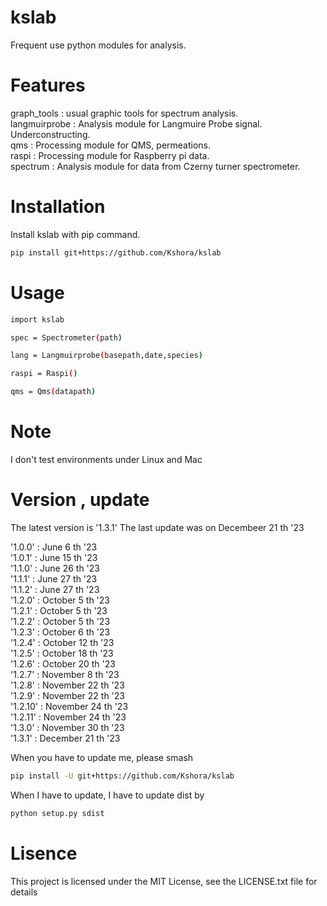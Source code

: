 # kslab
Frequent use python modules for analysis.

# Features
graph_tools : usual graphic tools for spectrum analysis.<br>
langmuirprobe : Analysis module for Langmuire Probe signal. Underconstructing.<br>
qms : Processing module for QMS, permeations.<br>
raspi : Processing module for Raspberry pi data.<br>
spectrum : Analysis module for data from Czerny turner spectrometer.<br>

# Installation
Install kslab with pip command.
```bash
pip install git+https://github.com/Kshora/kslab
```

# Usage
```bash
import kslab

spec = Spectrometer(path)

lang = Langmuirprobe(basepath,date,species)

raspi = Raspi()

qms = Qms(datapath)
```

# Note 
I don't test environments under Linux and Mac

# Version , update
The latest version is '1.3.1'
The last update was on Decembeer 21 th '23

'1.0.0' : June 6 th '23<br>
'1.0.1' : June 15 th '23<br>
'1.1.0' : June 26 th '23<br>
'1.1.1' : June 27 th '23<br>
'1.1.2' : June 27 th '23<br>
'1.2.0' : October 5 th '23<br>
'1.2.1' : October 5 th '23<br>
'1.2.2' : October 5 th '23<br>
'1.2.3' : October 6 th '23<br>
'1.2.4' : October 12 th '23<br>
'1.2.5' : October 18 th '23<br>
'1.2.6' : October 20 th '23<br>
'1.2.7' : November 8 th '23<br>
'1.2.8' : November 22 th '23<br>
'1.2.9' : November 22 th '23<br>
'1.2.10' : November 24 th '23<br>
'1.2.11' : November 24 th '23<br>
'1.3.0' : November 30 th '23<br>
'1.3.1' : December 21 th '23<br>


When you have to update me, please smash
```bash
pip install -U git+https://github.com/Kshora/kslab
```

When I have to update, I have to update dist by
```bash
python setup.py sdist
```


# Lisence

This project is licensed under the MIT License, see the LICENSE.txt file for details



